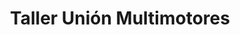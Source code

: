 ---
title: "Taller Unión Multimotores"
url: /la-linea-de-la-concepcion/taller-union-multimotores/
shop: Autowerkstatt
---